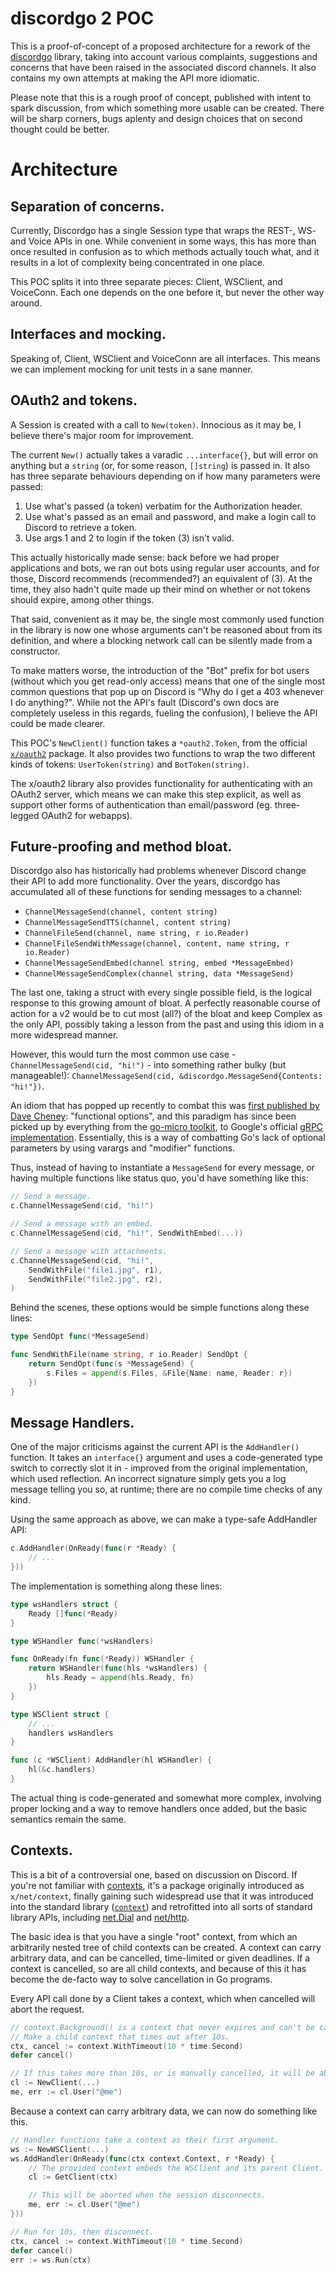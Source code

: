 discordgo 2 POC
===============

This is a proof-of-concept of a proposed architecture for a rework of the [discordgo](https://github.com/bwmarrin/discordgo) library, taking into account various complaints, suggestions and concerns that have been raised in the associated discord channels. It also contains my own attempts at making the API more idiomatic.

Please note that this is a rough proof of concept, published with intent to spark discussion, from which something more usable can be created. There will be sharp corners, bugs aplenty and design choices that on second thought could be better.

Architecture
============

Separation of concerns.
-----------------------

Currently, Discordgo has a single Session type that wraps the REST-, WS- and Voice APIs in one. While convenient in some ways, this has more than once resulted in confusion as to which methods actually touch what, and it results in a lot of complexity being concentrated in one place.

This POC splits it into three separate pieces: Client, WSClient, and VoiceConn. Each one depends on the one before it, but never the other way around.

Interfaces and mocking.
-----------------------

Speaking of, Client, WSClient and VoiceConn are all interfaces. This means we can implement mocking for unit tests in a sane manner.

OAuth2 and tokens.
------------------

A Session is created with a call to `New(token)`. Innocious as it may be, I believe there's major room for improvement.

The current `New()` actually takes a varadic `...interface{}`, but will error on anything but a `string` (or, for some reason, `[]string`) is passed in. It also has three separate behaviours depending on if how many parameters were passed:

1. Use what's passed (a token) verbatim for the Authorization header.
2. Use what's passed as an email and password, and make a login call to Discord to retrieve a token.
3. Use args 1 and 2 to login if the token (3) isn't valid.

This actually historically made sense: back before we had proper applications and bots, we ran out bots using regular user accounts, and for those, Discord recommends (recommended?) an equivalent of (3). At the time, they also hadn't quite made up their mind on whether or not tokens should expire, among other things.

That said, convenient as it may be, the single most commonly used function in the library is now one whose arguments can't be reasoned about from its definition, and where a blocking network call can be silently made from a constructor.

To make matters worse, the introduction of the "Bot" prefix for bot users (without which you get read-only access) means that one of the single most common questions that pop up on Discord is "Why do I get a 403 whenever I do anything?". While not the API's fault (Discord's own docs are completely useless in this regards, fueling the confusion), I believe the API could be made clearer.

This POC's `NewClient()` function takes a `*oauth2.Token`, from the official [`x/oauth2`](https://godoc.org/golang.org/x/oauth2) package. It also provides two functions to wrap the two different kinds of tokens: `UserToken(string)` and `BotToken(string)`.

The x/oauth2 library also provides functionality for authenticating with an OAuth2 server, which means we can make this step explicit, as well as support other forms of authentication than email/password (eg. three-legged OAuth2 for webapps).

Future-proofing and method bloat.
---------------------------------

Discordgo also has historically had problems whenever Discord change their API to add more functionality. Over the years, discordgo has accumulated all of these functions for sending messages to a channel:

* `ChannelMessageSend(channel, content string)`
* `ChannelMessageSendTTS(channel, content string)`
* `ChannelFileSend(channel, name string, r io.Reader)`
* `ChannelFileSendWithMessage(channel, content, name string, r io.Reader)`
* `ChannelMessageSendEmbed(channel string, embed *MessageEmbed)`
* `ChannelMessageSendComplex(channel string, data *MessageSend)`

The last one, taking a struct with every single possible field, is the logical response to this growing amount of bloat. A perfectly reasonable course of action for a v2 would be to cut most (all?) of the bloat and keep Complex as the only API, possibly taking a lesson from the past and using this idiom in a more widespread manner.

However, this would turn the most common use case - `ChannelMessageSend(cid, "hi!")` - into something rather bulky (but manageable!): `ChannelMessageSend(cid, &discordgo.MessageSend{Contents: "hi!"})`.

An idiom that has popped up recently to combat this was [first published by Dave Cheney](https://dave.cheney.net/2014/10/17/functional-options-for-friendly-apis): "functional options", and this paradigm has since been picked up by everything from the [go-micro toolkit](https://godoc.org/github.com/micro/go-micro/server#NewHandler), to Google's official [gRPC implementation](https://godoc.org/google.golang.org/grpc#ClientConn.Invoke). Essentially, this is a way of combatting Go's lack of optional parameters by using varargs and "modifier" functions.

Thus, instead of having to instantiate a `MessageSend` for every message, or having multiple functions like status quo, you'd have something like this:

```go
// Send a message.
c.ChannelMessageSend(cid, "hi!")

// Send a message with an embed.
c.ChannelMessageSend(cid, "hi!", SendWithEmbed(...))

// Send a message with attachments.
c.ChannelMessageSend(cid, "hi!",
    SendWithFile("file1.jpg", r1),
    SendWithFile("file2.jpg", r2),
)
```

Behind the scenes, these options would be simple functions along these lines:

```go
type SendOpt func(*MessageSend)

func SendWithFile(name string, r io.Reader) SendOpt {
    return SendOpt(func(s *MessageSend) {
        s.Files = append(s.Files, &File{Name: name, Reader: r})
    })
}
```

Message Handlers.
-----------------

One of the major criticisms against the current API is the `AddHandler()` function. It takes an `interface{}` argument and uses a code-generated type switch to correctly slot it in - improved from the original implementation, which used reflection. An incorrect signature simply gets you a log message telling you so, at runtime; there are no compile time checks of any kind.

Using the same approach as above, we can make a type-safe AddHandler API:

```go
c.AddHandler(OnReady(func(r *Ready) {
    // ...
}))
```

The implementation is something along these lines:

```go
type wsHandlers struct {
    Ready []func(*Ready)
}

type WSHandler func(*wsHandlers)

func OnReady(fn func(*Ready)) WSHandler {
    return WSHandler(func(hls *wsHandlers) {
        hls.Ready = append(hls.Ready, fn)
    })
}

type WSClient struct {
    // ...
    handlers wsHandlers
}

func (c *WSClient) AddHandler(hl WSHandler) {
    hl(&c.handlers)
}
```

The actual thing is code-generated and somewhat more complex, involving proper locking and a way to remove handlers once added, but the basic semantics remain the same.

Contexts.
---------

This is a bit of a controversial one, based on discussion on Discord. If you're not familiar with [contexts](https://blog.golang.org/context), it's a package originally introduced as `x/net/context`, finally gaining such widespread use that it was introduced into the standard library ([`context`](https://godoc.org/context)) and retrofitted into all sorts of standard library APIs, including [net.Dial](https://godoc.org/net#Dialer.DialContext) and [net/http](https://godoc.org/net/http#Request.WithContext).

The basic idea is that you have a single "root" context, from which an arbitrarily nested tree of child contexts can be created. A context can carry arbitrary data, and can be cancelled, time-limited or given deadlines. If a context is cancelled, so are all child contexts, and because of this it has become the de-facto way to solve cancellation in Go programs.

Every API call done by a Client takes a context, which when cancelled will abort the request.

```go
// context.Background() is a context that never expires and can't be cancelled.
// Make a child context that times out after 10s.
ctx, cancel := context.WithTimeout(10 * time.Second)
defer cancel()

// If this takes more than 10s, or is manually cancelled, it will be aborted.
cl := NewClient(...)
me, err := cl.User("@me")
```

Because a context can carry arbitrary data, we can now do something like this.

```go
// Handler functions take a context as their first argument.
ws := NewWSClient(...)
ws.AddHandler(OnReady(func(ctx context.Context, r *Ready) {
    // The provided context embeds the WSClient and its parent Client.
    cl := GetClient(ctx)

    // This will be aborted when the session disconnects.
    me, err := cl.User("@me")
}))

// Run for 10s, then disconnect.
ctx, cancel := context.WithTimeout(10 * time.Second)
defer cancel()
err := ws.Run(ctx)
```
